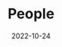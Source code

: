 ---
title: People
date: 2022-10-24

type: landing

sections:
  - block: people
    content:
      title: Meet the Team
      # Choose which groups/teams of users to display.
      #   Edit `user_groups` in each user's profile to add them to one or more of these groups.
      user_groups:
          - Principal Investigator
          - Postdocs
          - Graduate Students
          - Alumni 
          - Research Assistant  & Undergraduate


      sort_by: Params.first_name
      sort_ascending: true
    design:
      show_interests: false
      show_role: true
      show_social: true
---